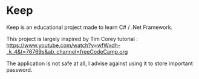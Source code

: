 # Keep

Keep is an educational project made to learn C# / .Net Framework.

This project is largely inspired by Tim Corey tutorial : https://www.youtube.com/watch?v=wfWxdh-_k_4&t=76769s&ab_channel=freeCodeCamp.org

The application is not safe at all, I advise against using it to store important password.
